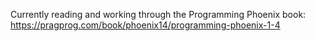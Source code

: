 Currently reading and working through the Programming Phoenix book:
https://pragprog.com/book/phoenix14/programming-phoenix-1-4
